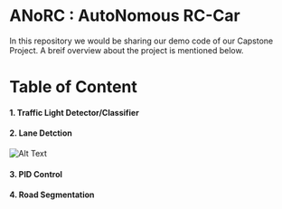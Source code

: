 # ANoRC : AutoNomous RC-Car 

In this repository we would be sharing our demo code of our Capstone Project. A breif overview about the project is mentioned below. 

# Table of Content 
#### 1. Traffic Light Detector/Classifier 
#### 2. Lane Detction 
![Alt Text](https://media.giphy.com/media/vFKqnCdLPNOKc/giphy.gif)
#### 3. PID Control 
#### 4. Road Segmentation
